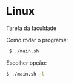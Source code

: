 # Linux
Tarefa da faculdade

Como rodar o programa:
```bash
 $ ./main.sh
```

Escolher opção:
```bash
$ ./main.sh -l
